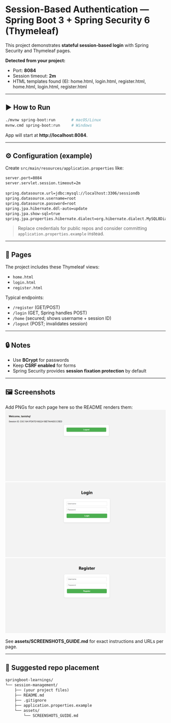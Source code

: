 # Session-Based Authentication — Spring Boot 3 + Spring Security 6 (Thymeleaf)

This project demonstrates **stateful session-based login** with Spring Security and Thymeleaf pages.

**Detected from your project:**
- Port: **8084**
- Session timeout: **2m**
- HTML templates found (6): home.html, login.html, register.html, home.html, login.html, register.html

---

## ▶️ How to Run
```bash
./mvnw spring-boot:run       # macOS/Linux
mvnw.cmd spring-boot:run     # Windows
```
App will start at **http://localhost:8084**.

---

## ⚙️ Configuration (example)
Create `src/main/resources/application.properties` like:
```properties
server.port=8084
server.servlet.session.timeout=2m

spring.datasource.url=jdbc:mysql://localhost:3306/sessiondb
spring.datasource.username=root
spring.datasource.password=root
spring.jpa.hibernate.ddl-auto=update
spring.jpa.show-sql=true
spring.jpa.properties.hibernate.dialect=org.hibernate.dialect.MySQL8Dialect
```

> Replace credentials for public repos and consider committing `application.properties.example` instead.

---

## 🧭 Pages
The project includes these Thymeleaf views:
- `home.html`
- `login.html`
- `register.html`

Typical endpoints:
- `/register` (GET/POST)
- `/login` (GET, Spring handles POST)
- `/home` (secured; shows username + session ID)
- `/logout` (POST; invalidates session)

---

## 🔒 Notes
- Use **BCrypt** for passwords
- Keep **CSRF enabled** for forms
- Spring Security provides **session fixation protection** by default

---

## 🖼️ Screenshots
Add PNGs for each page here so the README renders them:
![home](assets/home.png)
![login](assets/login.png)
![register](assets/register.png) 

See **assets/SCREENSHOTS_GUIDE.md** for exact instructions and URLs per page.

---

## 📁 Suggested repo placement
```
springboot-learnings/
└── session-management/
    ├── (your project files)
    ├── README.md
    ├── .gitignore
    ├── application.properties.example
    └── assets/
        └── SCREENSHOTS_GUIDE.md
```
